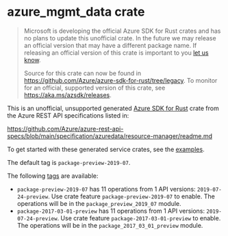 # azure_mgmt_data crate

> Microsoft is developing the official Azure SDK for Rust crates and has no plans to update this unofficial crate.
> In the future we may release an official version that may have a different package name.
> If releasing an official version of this crate is important to you [let us know](https://github.com/Azure/azure-sdk-for-rust/issues/new/choose).
>
> Source for this crate can now be found in <https://github.com/Azure/azure-sdk-for-rust/tree/legacy>.
> To monitor for an official, supported version of this crate, see <https://aka.ms/azsdk/releases>.

This is an unofficial, unsupported generated [Azure SDK for Rust](https://github.com/Azure/azure-sdk-for-rust/tree/legacy) crate from the Azure REST API specifications listed in:

https://github.com/Azure/azure-rest-api-specs/blob/main/specification/azuredata/resource-manager/readme.md

To get started with these generated service crates, see the [examples](https://github.com/Azure/azure-sdk-for-rust/blob/legacy/services/README.md#examples).

The default tag is `package-preview-2019-07`.

The following [tags](https://github.com/Azure/azure-sdk-for-rust/blob/legacy/services/tags.md) are available:

- `package-preview-2019-07` has 11 operations from 1 API versions: `2019-07-24-preview`. Use crate feature `package-preview-2019-07` to enable. The operations will be in the `package_preview_2019_07` module.
- `package-2017-03-01-preview` has 11 operations from 1 API versions: `2019-07-24-preview`. Use crate feature `package-2017-03-01-preview` to enable. The operations will be in the `package_2017_03_01_preview` module.